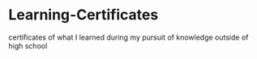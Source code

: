 # Learning-Certificates
certificates of what I learned during my pursuit of knowledge outside of high school

